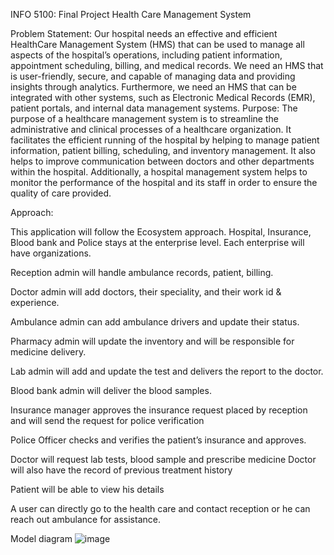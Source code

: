 INFO 5100: Final Project
Health Care Management System

Problem Statement:
Our hospital needs an effective and efficient HealthCare Management System (HMS) that can be used to manage all aspects of the hospital’s operations, including patient information, appointment scheduling, billing, and medical records. We need an HMS that is user-friendly, secure, and capable of managing data and providing insights through analytics. Furthermore, we need an HMS that can be integrated with other systems, such as Electronic Medical Records (EMR), patient portals, and internal data management systems.
Purpose:
The purpose of a healthcare management system is to streamline the administrative and clinical processes of a healthcare organization. It facilitates the efficient running of the hospital by helping to manage patient information, patient billing, scheduling, and inventory management. It also helps to improve communication between doctors and other departments within the hospital. Additionally, a hospital management system helps to monitor the performance of the hospital and its staff in order to ensure the quality of care provided.

Approach:

This application will follow the Ecosystem approach. Hospital, Insurance, Blood bank and Police stays at the enterprise level. Each enterprise will have organizations. 

Reception admin will handle ambulance records, patient, billing.

Doctor admin will add doctors, their speciality, and their work id & experience.

Ambulance admin can add ambulance drivers and update their status.

Pharmacy admin will update the inventory and will be responsible for medicine delivery.

Lab admin will add and update the test and delivers the report to the doctor.

Blood bank admin will deliver the blood samples.

Insurance manager approves the insurance request placed by reception and will send the request for police verification

Police Officer checks and verifies the patient’s insurance and approves.

Doctor will request lab tests, blood sample and prescribe medicine
Doctor will also have the record of previous treatment history

Patient will be able to view his details

A user can directly go to the health care and contact reception or he can reach out ambulance for assistance.

Model diagram
![image](https://user-images.githubusercontent.com/114640094/206950875-a3a9ae2d-4536-42bf-b168-9001d97f9aef.png)
